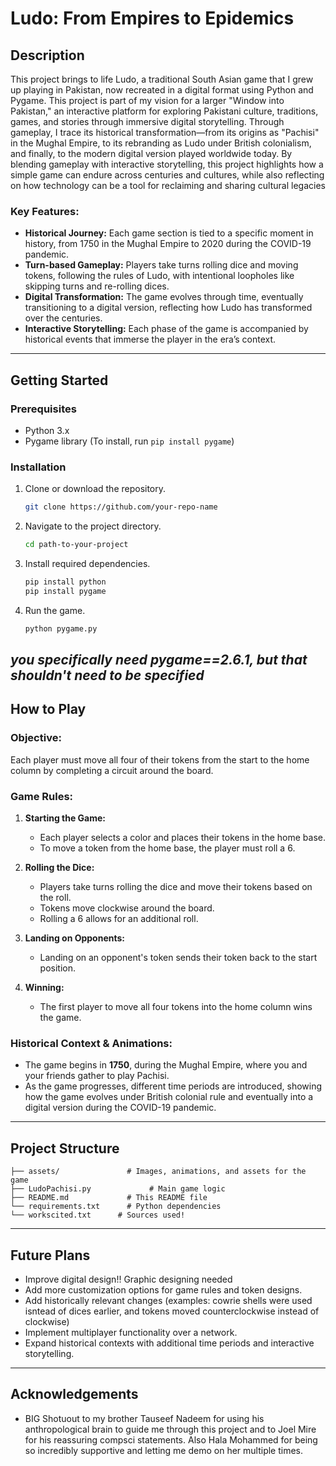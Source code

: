 # **Ludo: From Empires to Epidemics**

## **Description**

This project brings to life Ludo, a traditional South Asian game that I grew up playing in Pakistan, now recreated in a digital format using Python and Pygame. This project is part of my vision for a larger "Window into Pakistan," an interactive platform for exploring Pakistani culture, traditions, games, and stories through immersive digital storytelling. Through gameplay, I trace its historical transformation—from its origins as "Pachisi" in the Mughal Empire, to its rebranding as Ludo under British colonialism, and finally, to the modern digital version played worldwide today. By blending gameplay with interactive storytelling, this project highlights how a simple game can endure across centuries and cultures, while also reflecting on how technology can be a tool for reclaiming and sharing cultural legacies

### **Key Features:**
- **Historical Journey:** Each game section is tied to a specific moment in history, from 1750 in the Mughal Empire to 2020 during the COVID-19 pandemic.
- **Turn-based Gameplay:** Players take turns rolling dice and moving tokens, following the rules of Ludo, with intentional loopholes like skipping turns and re-rolling dices.
- **Digital Transformation:** The game evolves through time, eventually transitioning to a digital version, reflecting how Ludo has transformed over the centuries.
- **Interactive Storytelling:** Each phase of the game is accompanied by historical events that immerse the player in the era’s context.

---

## **Getting Started**

### **Prerequisites**

- Python 3.x
- Pygame library (To install, run `pip install pygame`)

### **Installation**

1. Clone or download the repository.
   ```bash
   git clone https://github.com/your-repo-name
   ```
2. Navigate to the project directory.
   ```bash
   cd path-to-your-project
   ```
3. Install required dependencies.
   ```bash
   pip install python
   pip install pygame
   ```
4. Run the game.
   ```bash
   python pygame.py
   ```
_you specifically need pygame==2.6.1, but that shouldn't need to be specified_
---

## **How to Play**

### **Objective:**
Each player must move all four of their tokens from the start to the home column by completing a circuit around the board.

### **Game Rules:**
1. **Starting the Game:**
   - Each player selects a color and places their tokens in the home base.
   - To move a token from the home base, the player must roll a 6.
  
2. **Rolling the Dice:**
   - Players take turns rolling the dice and move their tokens based on the roll.
   - Tokens move clockwise around the board.
   - Rolling a 6 allows for an additional roll.

3. **Landing on Opponents:**
   - Landing on an opponent's token sends their token back to the start position.
  
4. **Winning:**
   - The first player to move all four tokens into the home column wins the game.

### **Historical Context & Animations:**
- The game begins in **1750**, during the Mughal Empire, where you and your friends gather to play Pachisi.
- As the game progresses, different time periods are introduced, showing how the game evolves under British colonial rule and eventually into a digital version during the COVID-19 pandemic.

---

## **Project Structure**
```
├── assets/               # Images, animations, and assets for the game
├── LudoPachisi.py             # Main game logic
├── README.md             # This README file
└── requirements.txt      # Python dependencies
└── workscited.txt      # Sources used!
```

---

## **Future Plans**
- Improve digital design!! Graphic designing needed
- Add more customization options for game rules and token designs.
- Add historically relevant changes (examples: cowrie shells were used isntead of dices earlier, and tokens moved counterclockwise instead of clockwise)
- Implement multiplayer functionality over a network.
- Expand historical contexts with additional time periods and interactive storytelling.

---

## **Acknowledgements**
- BIG Shotuout to my brother Tauseef Nadeem for using his anthropological brain to guide me through this project and to Joel Mire for his reassuring compsci statements. Also Hala Mohammed for being so incredibly supportive and letting me demo on her multiple times.
